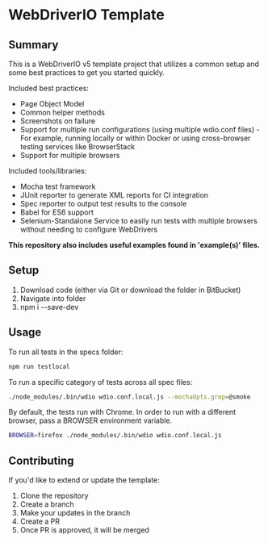 # WebDriverIO Template

## Summary

This is a WebDriverIO v5 template project that utilizes a common setup and some best practices to get you started quickly.

Included best practices:

* Page Object Model
* Common helper methods
* Screenshots on failure
* Support for multiple run configurations (using multiple wdio.conf files) - For example, running locally or within Docker or using cross-browser testing services like BrowserStack
* Support for multiple browsers

Included tools/libraries:

* Mocha test framework
* JUnit reporter to generate XML reports for CI integration
* Spec reporter to output test results to the console
* Babel for ES6 support
* Selenium-Standalone Service to easily run tests with multiple browsers without needing to configure WebDrivers

**This repository also includes useful examples found in 'example(s)' files.**

## Setup

1. Download code (either via Git or download the folder in BitBucket)
2. Navigate into folder
3. npm i --save-dev

## Usage

To run all tests in the specs folder:

```bash
npm run testlocal
```

To run a specific category of tests across all spec files:

```bash
./node_modules/.bin/wdio wdio.conf.local.js --mochaOpts.grep=@smoke
```

By default, the tests run with Chrome. In order to run with a different browser, pass a BROWSER environment variable.

```bash
BROWSER=firefox ./node_modules/.bin/wdio wdio.conf.local.js
```

## Contributing

If you'd like to extend or update the template:

1. Clone the repository
2. Create a branch
3. Make your updates in the branch
4. Create a PR
5. Once PR is approved, it will be merged
